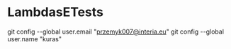 # LambdasETests
  git config --global user.email "przemyk007@interia.eu"
  git config --global user.name "kuras"
